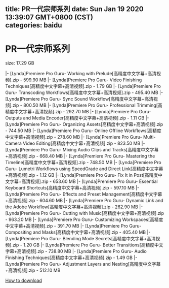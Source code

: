
title: PR一代宗师系列
date: Sun Jan 19 2020 13:39:07 GMT+0800 (CST)    
categories: baidu
---

# PR一代宗师系列
size: 17.29 GB
 
 
|- [Lynda]Premiere Pro Guru- Working with Prelude[高精度中文字幕+高清视频].zip - 599.90 MB
|- [Lynda]Premiere Pro Guru- Video Finishing Techniques[高精度中文字幕+高清视频].zip - 1.79 GB
|- [Lynda]Premiere Pro Guru- Transcoding Workflows[高精度中文字幕+高清视频].zip - 495.40 MB
|- [Lynda]Premiere Pro Guru- Sync Sound Workflow[高精度中文字幕+高清视频].zip - 800.50 MB
|- [Lynda]Premiere Pro Guru- Professional Trimming[高精度中文字幕+高清视频].zip - 292.70 MB
|- [Lynda]Premiere Pro Guru- Outputs and Media Encoder[高精度中文字幕+高清视频].zip - 1.11 GB
|- [Lynda]Premiere Pro Guru- Organizing Assets[高精度中文字幕+高清视频].zip - 744.50 MB
|- [Lynda]Premiere Pro Guru- Online Offline Workflows[高精度中文字幕+高清视频].zip - 278.60 MB
|- [Lynda]Premiere Pro Guru- Multi-Camera Video Editing[高精度中文字幕+高清视频].zip - 823.50 MB
|- [Lynda]Premiere Pro Guru- Mixing Audio Clips and Tracks[高精度中文字幕+高清视频].zip - 668.40 MB
|- [Lynda]Premiere Pro Guru- Mastering the Timeline[高精度中文字幕+高清视频].zip - 748.50 MB
|- [Lynda]Premiere Pro Guru- Lumetri Workflows using SpeedGrade and Direct Link[高精度中文字幕+高清视频].zip - 1.12 GB
|- [Lynda]Premiere Pro Guru- Fix It in Post[高精度中文字幕+高清视频].zip - 653.60 MB
|- [Lynda]Premiere Pro Guru- Essential Keyboard Shortcuts[高精度中文字幕+高清视频].zip - 597.10 MB
|- [Lynda]Premiere Pro Guru- Effects and Preset Management[高精度中文字幕+高清视频].zip - 604.60 MB
|- [Lynda]Premiere Pro Guru- Dynamic Link and the Adobe Workflow[高精度中文字幕+高清视频].zip - 262.90 MB
|- [Lynda]Premiere Pro Guru- Cutting with Music[高精度中文字幕+高清视频].zip - 963.20 MB
|- [Lynda]Premiere Pro Guru- Customizing Workspaces[高精度中文字幕+高清视频].zip - 391.70 MB
|- [Lynda]Premiere Pro Guru- Compositing and Masks[高精度中文字幕+高清视频].zip - 405.40 MB
|- [Lynda]Premiere Pro Guru- Blending Mode Secrets[高精度中文字幕+高清视频].zip - 1.20 GB
|- [Lynda]Premiere Pro Guru- Better Transitions[高精度中文字幕+高清视频].zip - 738.80 MB
|- [Lynda]Premiere Pro Guru- Audio Finishing Techniques[高精度中文字幕+高清视频].zip - 1.49 GB
|- [Lynda]Premiere Pro Guru- Adjustment Layers and Nesting[高精度中文字幕+高清视频].zip - 512.10 MB

[How to download](https://bpcam.bemobtrk.com/go/2ceec3aa-1ca2-46d6-b9ff-aaa5c184517c?jno=4878)